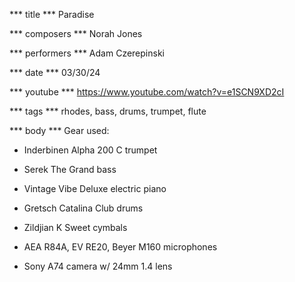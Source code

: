 *** title ***
Paradise

*** composers ***
Norah Jones

*** performers ***
Adam Czerepinski

*** date ***
03/30/24

*** youtube ***
https://www.youtube.com/watch?v=e1SCN9XD2cI

*** tags ***
rhodes, bass, drums, trumpet, flute

*** body ***
Gear used:

- Inderbinen Alpha 200 C trumpet

- Serek The Grand bass

- Vintage Vibe Deluxe electric piano

- Gretsch Catalina Club drums

- Zildjian K Sweet cymbals

- AEA R84A, EV RE20, Beyer M160 microphones

- Sony A74 camera w/ 24mm 1.4 lens
